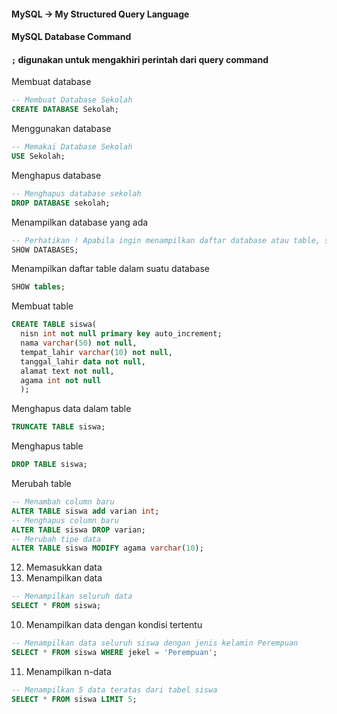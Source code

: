 #### MySQL -> My Structured Query Language

#### MySQL Database Command

#### ```;``` digunakan untuk mengakhiri perintah dari query command

Membuat database
```sql
-- Membuat Database Sekolah
CREATE DATABASE Sekolah;
```
Menggunakan database
```SQL
-- Memakai Database Sekolah
USE Sekolah;
```
Menghapus database
```SQL
-- Menghapus database sekolah
DROP DATABASE sekolah;
```
Menampilkan database yang ada
```SQL
-- Perhatikan ! Apabila ingin menampilkan daftar database atau table, selalu akhiri dengan tambahan s
SHOW DATABASES;
```
Menampilkan daftar table dalam suatu database
```SQL
SHOW tables;
```
Membuat table
```SQL
CREATE TABLE siswa(
  nisn int not null primary key auto_increment;
  nama varchar(50) not null,
  tempat_lahir varchar(10) not null,
  tanggal_lahir data not null,
  alamat text not null,
  agama int not null
  );
```
Menghapus data dalam table
```SQL
TRUNCATE TABLE siswa;
```
Menghapus table
```SQL
DROP TABLE siswa;
```
Merubah table
```SQL
-- Menambah column baru
ALTER TABLE siswa add varian int;
-- Menghapus column baru
ALTER TABLE siswa DROP varian;
-- Merubah tipe data
ALTER TABLE siswa MODIFY agama varchar(10);
```
12. Memasukkan data
13. Menampilkan data
```SQL
-- Menampilkan seluruh data
SELECT * FROM siswa;
```
10. Menampilkan data dengan kondisi tertentu
```SQL
-- Menampilkan data seluruh siswa dengan jenis kelamin Perempuan
SELECT * FROM siswa WHERE jekel = 'Perempuan';
```
11. Menampilkan n-data
```SQL
-- Menampilkan 5 data teratas dari tabel siswa
SELECT * FROM siswa LIMIT 5;
```
